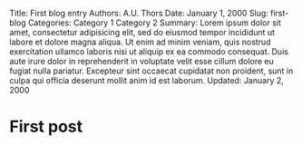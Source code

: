 Title:      First blog entry
Authors:    A.U. Thors
Date:       January 1, 2000
Slug:       first-blog
Categories: Category 1
            Category 2
Summary:    Lorem ipsum dolor sit amet, consectetur adipisicing elit, sed do eiusmod tempor incididunt ut labore et dolore magna aliqua. Ut enim ad minim veniam, quis nostrud exercitation ullamco laboris nisi ut aliquip ex ea commodo consequat. Duis aute irure dolor in reprehenderit in voluptate velit esse cillum dolore eu fugiat nulla pariatur. Excepteur sint occaecat cupidatat non proident, sunt in culpa qui officia deserunt mollit anim id est laborum.
Updated:    January 2, 2000

# First post
